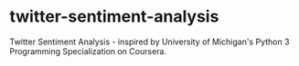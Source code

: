 # twitter-sentiment-analysis
Twitter Sentiment Analysis - inspired by University of Michigan's Python 3 Programming Specialization on Coursera.
